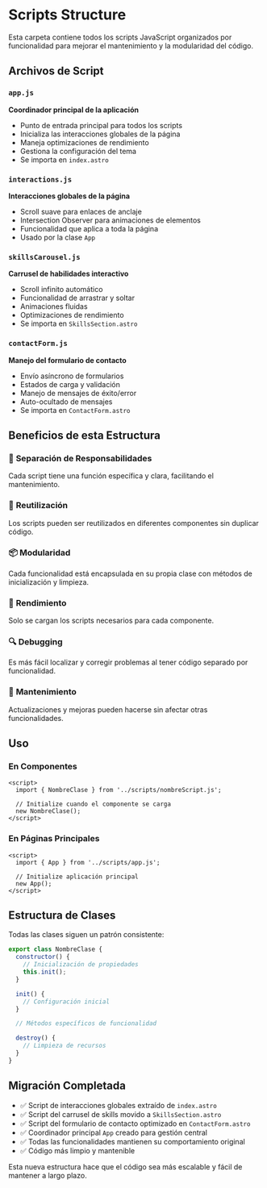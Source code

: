# Scripts Structure

Esta carpeta contiene todos los scripts JavaScript organizados por funcionalidad para mejorar el mantenimiento y la modularidad del código.

## Archivos de Script

### `app.js`

**Coordinador principal de la aplicación**

- Punto de entrada principal para todos los scripts
- Inicializa las interacciones globales de la página
- Maneja optimizaciones de rendimiento
- Gestiona la configuración del tema
- Se importa en `index.astro`

### `interactions.js`

**Interacciones globales de la página**

- Scroll suave para enlaces de anclaje
- Intersection Observer para animaciones de elementos
- Funcionalidad que aplica a toda la página
- Usado por la clase `App`

### `skillsCarousel.js`

**Carrusel de habilidades interactivo**

- Scroll infinito automático
- Funcionalidad de arrastrar y soltar
- Animaciones fluidas
- Optimizaciones de rendimiento
- Se importa en `SkillsSection.astro`

### `contactForm.js`

**Manejo del formulario de contacto**

- Envío asíncrono de formularios
- Estados de carga y validación
- Manejo de mensajes de éxito/error
- Auto-ocultado de mensajes
- Se importa en `ContactForm.astro`

## Beneficios de esta Estructura

### 🎯 **Separación de Responsabilidades**

Cada script tiene una función específica y clara, facilitando el mantenimiento.

### 🔧 **Reutilización**

Los scripts pueden ser reutilizados en diferentes componentes sin duplicar código.

### 📦 **Modularidad**

Cada funcionalidad está encapsulada en su propia clase con métodos de inicialización y limpieza.

### 🚀 **Rendimiento**

Solo se cargan los scripts necesarios para cada componente.

### 🔍 **Debugging**

Es más fácil localizar y corregir problemas al tener código separado por funcionalidad.

### 📱 **Mantenimiento**

Actualizaciones y mejoras pueden hacerse sin afectar otras funcionalidades.

## Uso

### En Componentes

```astro
<script>
  import { NombreClase } from '../scripts/nombreScript.js';

  // Initialize cuando el componente se carga
  new NombreClase();
</script>
```

### En Páginas Principales

```astro
<script>
  import { App } from '../scripts/app.js';

  // Initialize aplicación principal
  new App();
</script>
```

## Estructura de Clases

Todas las clases siguen un patrón consistente:

```javascript
export class NombreClase {
  constructor() {
    // Inicialización de propiedades
    this.init();
  }

  init() {
    // Configuración inicial
  }

  // Métodos específicos de funcionalidad

  destroy() {
    // Limpieza de recursos
  }
}
```

## Migración Completada

- ✅ Script de interacciones globales extraído de `index.astro`
- ✅ Script del carrusel de skills movido a `SkillsSection.astro`
- ✅ Script del formulario de contacto optimizado en `ContactForm.astro`
- ✅ Coordinador principal `App` creado para gestión central
- ✅ Todas las funcionalidades mantienen su comportamiento original
- ✅ Código más limpio y mantenible

Esta nueva estructura hace que el código sea más escalable y fácil de mantener a largo plazo.
